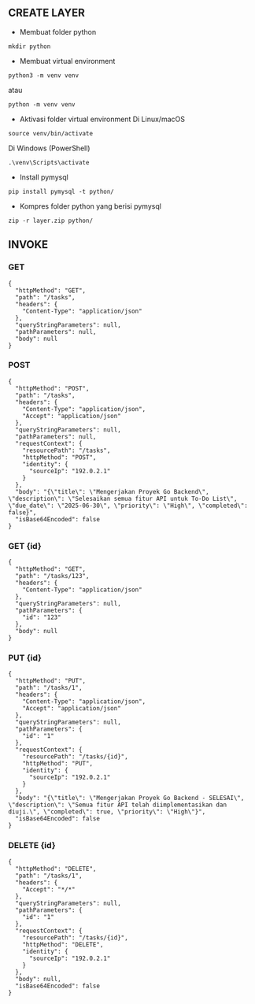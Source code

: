 ## CREATE LAYER
- Membuat folder python
```
mkdir python
```
- Membuat virtual environment
```
python3 -m venv venv
```
atau
```
python -m venv venv
```
- Aktivasi folder virtual environment
Di Linux/macOS
```
source venv/bin/activate
```
Di Windows (PowerShell)
```
.\venv\Scripts\activate
```
- Install pymysql
```
pip install pymysql -t python/
```
- Kompres folder python yang berisi pymysql
```
zip -r layer.zip python/
```

## INVOKE
### GET
```
{
  "httpMethod": "GET",
  "path": "/tasks",
  "headers": {
    "Content-Type": "application/json"
  },
  "queryStringParameters": null,
  "pathParameters": null,
  "body": null
}
```
### POST
```
{
  "httpMethod": "POST",
  "path": "/tasks",
  "headers": {
    "Content-Type": "application/json",
    "Accept": "application/json"
  },
  "queryStringParameters": null,
  "pathParameters": null,
  "requestContext": {
    "resourcePath": "/tasks",
    "httpMethod": "POST",
    "identity": {
      "sourceIp": "192.0.2.1"
    }
  },
  "body": "{\"title\": \"Mengerjakan Proyek Go Backend\", \"description\": \"Selesaikan semua fitur API untuk To-Do List\", \"due_date\": \"2025-06-30\", \"priority\": \"High\", \"completed\": false}",
  "isBase64Encoded": false
}
```
### GET {id}
```
{
  "httpMethod": "GET",
  "path": "/tasks/123",
  "headers": {
    "Content-Type": "application/json"
  },
  "queryStringParameters": null,
  "pathParameters": {
    "id": "123"
  },
  "body": null
}
```
### PUT {id}
```
{
  "httpMethod": "PUT",
  "path": "/tasks/1",
  "headers": {
    "Content-Type": "application/json",
    "Accept": "application/json"
  },
  "queryStringParameters": null,
  "pathParameters": {
    "id": "1"
  },
  "requestContext": {
    "resourcePath": "/tasks/{id}",
    "httpMethod": "PUT",
    "identity": {
      "sourceIp": "192.0.2.1"
    }
  },
  "body": "{\"title\": \"Mengerjakan Proyek Go Backend - SELESAI\", \"description\": \"Semua fitur API telah diimplementasikan dan diuji.\", \"completed\": true, \"priority\": \"High\"}",
  "isBase64Encoded": false
}
```
### DELETE {id}
```
{
  "httpMethod": "DELETE",
  "path": "/tasks/1",
  "headers": {
    "Accept": "*/*"
  },
  "queryStringParameters": null,
  "pathParameters": {
    "id": "1"
  },
  "requestContext": {
    "resourcePath": "/tasks/{id}",
    "httpMethod": "DELETE",
    "identity": {
      "sourceIp": "192.0.2.1"
    }
  },
  "body": null,
  "isBase64Encoded": false
}
```



